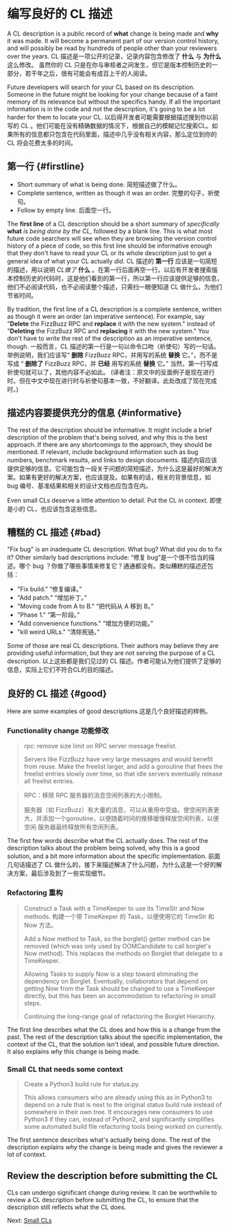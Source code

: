 # 编写良好的 CL 描述


A CL description is a public record of **what** change is being made and **why**
it was made. It will become a permanent part of our version control history, and
will possibly be read by hundreds of people other than your reviewers over the
years.
CL 描述是一项公开的记录，记录内容包含修改了 **什么** 与 **为什么** 这么修改。 虽然你的 CL 只是在你与审核者之间发生，但它是版本控制历史的一部分，若干年之后，很有可能会有成百上千的人阅读。

Future developers will search for your CL based on its description. Someone in
the future might be looking for your change because of a faint memory of its
relevance but without the specifics handy. If all the important information is
in the code and not the description, it's going to be a lot harder for them to
locate your CL.
以后得开发者可能需要根据描述搜到你以前写的 CL 。他们可能在没有精确数据的情况下，根据自己的模糊记忆搜索CL。如果所有的信息都只包含在代码里面，描述中几乎没有相关内容，那么定位到你的 CL 将会花费太多的时间。

## 第一行 {#firstline}

*   Short summary of what is being done. 简短描述做了什么。
*   Complete sentence, written as though it was an order. 完整的句子，祈使句。
*   Follow by empty line. 后面空一行。

The **first line** of a CL description should be a short summary of
*specifically* **what** *is being done by the CL*, followed by a blank line.
This is what most future code searchers will see when they are browsing the
version control history of a piece of code, so this first line should be
informative enough that they don't have to read your CL or its whole description
just to get a general idea of what your CL actually *did*.
CL 描述的 **第一行** 应该是一句简短的描述，用以说明 *CL做了* **什么** 。在第一行后面再空一行。以后有开发者搜索版本控制历史的代码时，这是他们看到的第一行，所以第一行应该提供足够的信息，他们不必阅读代码，也不必阅读整个描述，只需扫一眼便知道 CL 做什么，为他们节省时间。

By tradition, the first line of a CL description is a complete sentence, written
as though it were an order (an imperative sentence). For example, say
\"**Delete** the FizzBuzz RPC and **replace** it with the new system." instead
of \"**Deleting** the FizzBuzz RPC and **replacing** it with the new system."
You don't have to write the rest of the description as an imperative sentence,
though.
一般而言，CL 描述的第一行是一句以命令口吻（祈使句）写的一句话。举例说明，我们应该写“ **删除** FizzBuzz RPC，并用写的系统 **替换** 它。”，而不是写成 “ **删除了** FizzBuzz RPC，并 **已经** 用写的系统 **替换** 它。”  当然，第一行写成祈使句就可以了，其他内容不必如此。
(译者注：原文中的反面例子是现在进行时。但在中文中现在进行时与祈使句基本一致，不好翻译。此处改成了现在完成时。)

## 描述内容要提供充分的信息 {#informative}

The rest of the description should be informative. It might include a brief
description of the problem that's being solved, and why this is the best
approach. If there are any shortcomings to the approach, they should be
mentioned. If relevant, include background information such as bug numbers,
benchmark results, and links to design documents.
描述内容应该提供足够的信息。它可能包含一段关于问题的简短描述，为什么这是最好的解决方案。如果有更好的解决方案，也应该提及。如果有的话，相关的背景信息，如 bug 编号、基准结果和相关的设计文档也应包含在内。

Even small CLs deserve a little attention to detail. Put the CL in context.
即使是小的 CL，也应该包含这些信息。

## 糟糕的 CL 描述 {#bad}

"Fix bug" is an inadequate CL description. What bug? What did you do to fix it?
Other similarly bad descriptions include:
“修复 bug”是一个很不恰当的描述。哪个 bug ？你做了哪些事情来修复它？通通都没有。类似糟糕的描述还包括：

-   "Fix build." “修复编译。”
-   "Add patch." “增加补丁。”
-   "Moving code from A to B." “把代码从 A 移到 B。”
-   "Phase 1." “第一阶段。”
-   "Add convenience functions."  “增加方便的功能。”
-   "kill weird URLs." “清除死链。”

Some of those are real CL descriptions. Their authors may believe they are
providing useful information, but they are not serving the purpose of a CL
description.
以上这些都是我们见过的 CL 描述。作者可能认为他们提供了足够的信息，实际上它们不符合CL的目的描述。

## 良好的 CL 描述 {#good}

Here are some examples of good descriptions.这是几个良好描述的样例。

### Functionality change 功能修改

> rpc: remove size limit on RPC server message freelist.
>
> Servers like FizzBuzz have very large messages and would benefit from reuse.
> Make the freelist larger, and add a goroutine that frees the freelist entries
> slowly over time, so that idle servers eventually release all freelist
> entries.

> RPC：移除 RPC 服务器的消息空闲列表的大小限制。
> 
> 服务器（如 FizzBuzz）有大量的消息，可以从重用中受益。使空闲列表更大，并添加一个goroutine，以便随着时间的推移缓慢释放空闲列表，以便空闲
> 服务器最终释放所有空闲列表。

The first few words describe what the CL actually does. The rest of the
description talks about the problem being solved, why this is a good solution,
and a bit more information about the specific implementation.
前面几句话描述了 CL 做什么的，接下来描述解决了什么问题，为什么这是一个好的解决方案，最后涉及到了一些实现细节。

### Refactoring 重构

> Construct a Task with a TimeKeeper to use its TimeStr and Now methods.
> 构建一个带 TimeKeeper 的 Task，以便使用它的 TimeStr 和 Now 方法。
>
> Add a Now method to Task, so the borglet() getter method can be removed (which
> was only used by OOMCandidate to call borglet's Now method). This replaces the
> methods on Borglet that delegate to a TimeKeeper.
>
> Allowing Tasks to supply Now is a step toward eliminating the dependency on
> Borglet. Eventually, collaborators that depend on getting Now from the Task
> should be changed to use a TimeKeeper directly, but this has been an
> accommodation to refactoring in small steps.
>
> Continuing the long-range goal of refactoring the Borglet Hierarchy.

The first line describes what the CL does and how this is a change from the
past. The rest of the description talks about the specific implementation, the
context of the CL, that the solution isn't ideal, and possible future direction.
It also explains *why* this change is being made.

### Small CL that needs some context

> Create a Python3 build rule for status.py.
>
> This allows consumers who are already using this as in Python3 to depend on a
> rule that is next to the original status build rule instead of somewhere in
> their own tree. It encourages new consumers to use Python3 if they can,
> instead of Python2, and significantly simplifies some automated build file
> refactoring tools being worked on currently.

The first sentence describes what's actually being done. The rest of the
description explains *why* the change is being made and gives the reviewer a lot
of context.

## Review the description before submitting the CL

CLs can undergo significant change during review. It can be worthwhile to review
a CL description before submitting the CL, to ensure that the description still
reflects what the CL does.

Next: [Small CLs](small-cls.md)
